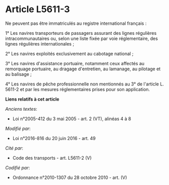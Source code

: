 # Article L5611-3

Ne peuvent pas être immatriculés au registre international français : 

1° Les navires transporteurs de passagers assurant des lignes régulières intracommunautaires ou, selon une liste fixée par
voie réglementaire, des lignes régulières internationales ; 

2° Les navires exploités exclusivement au cabotage national ; 

3° Les navires d'assistance portuaire, notamment ceux affectés au remorquage portuaire, au dragage d'entretien, au lamanage,
au pilotage et au balisage ; 

4° Les navires de pêche professionnelle non mentionnés au 3° de l'article L. 5611-2 et par les mesures réglementaires prises
pour son application.

**Liens relatifs à cet article**

_Anciens textes_:

  - Loi n°2005-412 du 3 mai 2005 - art. 2 (VT), alinéas 4 à 8

_Modifié par_:

  - Loi n°2016-816 du 20 juin 2016 - art. 49

_Cité par_:

  - Code des transports - art. L5611-2 (V)

_Codifié par_:

  - Ordonnance n°2010-1307 du 28 octobre 2010 - art. (V)
